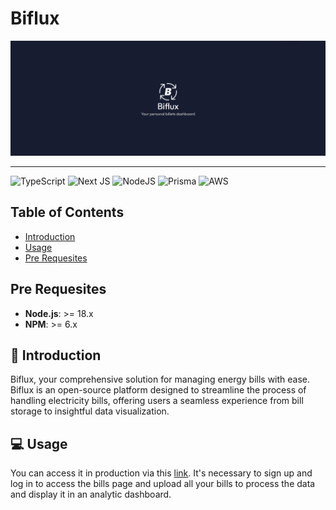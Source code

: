 # Biflux

![Biflux](https://github.com/mkmuniz/Biflux/blob/main/front/public/biflux-banner.png)

---

![TypeScript](https://img.shields.io/badge/typescript-%23007ACC.svg?style=for-the-badge&logo=typescript&logoColor=white)
![Next JS](https://img.shields.io/badge/Next-black?style=for-the-badge&logo=next.js&logoColor=white)
![NodeJS](https://img.shields.io/badge/node.js-%3E=18.x-green?style=for-the-badge&logo=node.js&logoColor=white)
![Prisma](https://img.shields.io/badge/Prisma-3.x-3982CE?style=for-the-badge&logo=Prisma&logoColor=white)
![AWS](https://img.shields.io/badge/AWS-%23FF9900.svg?style=for-the-badge&logo=amazon-aws&logoColor=white)

## Table of Contents
- [Introduction](#📜-Introduction)
- [Usage](#💻-Usage)
- [Pre Requesites](#Pre-requesites)

## Pre Requesites

- **Node.js**: >= 18.x
- **NPM**: >= 6.x

## 📜 Introduction

Biflux, your comprehensive solution for managing energy bills with ease. Biflux is an open-source platform designed to streamline the process of handling electricity bills, offering users a seamless experience from bill storage to insightful data visualization.

  
## 💻 Usage

You can access it in production via this [link](https://biflux.vercel.app/home). It's necessary to sign up and log in to access the bills page and upload all your bills to process the data and display it in an analytic dashboard.
